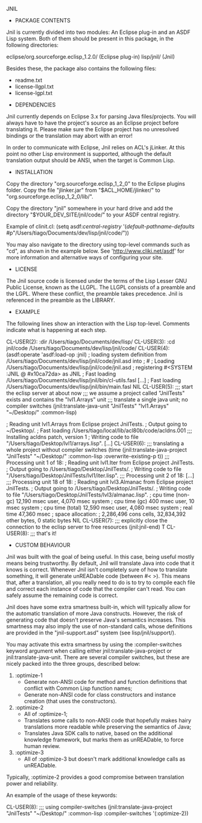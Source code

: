 JNIL

* PACKAGE CONTENTS

Jnil is currently divided into two modules: An Eclipse plug-in and an ASDF Lisp
system. Both of them should be present in this package, in the following directories:

eclipse/org.sourceforge.eclisp_1.2.0/ (Eclipse plug-in)
lisp/jnil/ (Jnil)

Besides these, the package also contains the following files:
- readme.txt
- license-llgpl.txt
- license-lgpl.txt

* DEPENDENCIES

Jnil currently depends on Eclipse 3.x for parsing Java files/projects. You will always have to have
the project's source as an Eclipse project before translating it. Please make sure the
Eclipse project has no unresolved bindings or the translation may abort with an error!

In order to communicate with Eclipse, Jnil relies on ACL's jLinker. At this point no other Lisp
environment is supported, although the default translation output should be ANSI, when the
target is Common Lisp.

* INSTALLATION

Copy the directory "org.sourceforge.eclisp_1_2_0" to the Eclipse plugins folder. Copy the file
"jlinker.jar" from "$ACL_HOME/jlinker/" to "org.sourceforge.eclisp_1_2_0/lib/".

Copy the directory "jnil" somewhere in your hard drive and add the directory
"$YOUR_DEV_SITE/jnil/code/" to your ASDF central registry.

Example of clinit.cl:
(setq asdf:*central-registry*
  '(*default-pathname-defaults*
    #p"/Users/tiago/Documents/dev/lisp/jnil/code/"))

You may also navigate to the directory using top-level commands such as "cd", as shown in the
example below. See 'http://www.cliki.net/asdf' for more information and alternative ways of
configuring your site.

* LICENSE

The Jnil source code is licensed under the terms of the Lisp Lesser GNU Public License, known
as the LLGPL. The LLGPL consists of a preamble and the LGPL. Where these conflict, the preamble
takes precedence. Jnil is referenced in the preamble as the LIBRARY.

* EXAMPLE

The following lines show an interaction with the Lisp top-level. Comments indicate what is
happening at each step.

CL-USER(2): :dir
/Users/tiago/Documents/dev/lisp/
CL-USER(3): :cd jnil/code
/Users/tiago/Documents/dev/lisp/jnil/code/
CL-USER(4): (asdf:operate 'asdf:load-op :jnil)
; loading system definition from /Users/tiago/Documents/dev/lisp/jnil/code/jnil.asd into
; #<The ASDF50 package>
; Loading /Users/tiago/Documents/dev/lisp/jnil/code/jnil.asd
; registering #<SYSTEM :JNIL @ #x10ca72da> as JNIL
; Fast loading /Users/tiago/Documents/dev/lisp/jnil/bin/cl-utils.fasl
[...]
; Fast loading /Users/tiago/Documents/dev/lisp/jnil/bin/main.fasl
NIL
CL-USER(5): ;;; start the eclisp server at about now
;;; we assume a project called "JnilTests" exists and contains the "lvl1.Arrays" unit
;;; translate a single java unit; no compiler switches
(jnil:translate-java-unit "JnilTests" "lvl1.Arrays" "~/Desktop/" :common-lisp) 

; Reading unit lvl1.Arrays from Eclipse project JnilTests.
; Output going to ~/Desktop/.
; Fast loading /Users/tiago/local/lib/acl80b/code/acldns.001
;;; Installing acldns patch, version 1
; Writing code to file "/Users/tiago/Desktop/lvl1/arrays.lisp".
[...]
CL-USER(6): ;;; translating a whole project without compiler switches
(time (jnil:translate-java-project "JnilTests" "~/Desktop/" :common-lisp :overwrite-existing-p t))
;;; Processing unit 1 of 18:
; Reading unit lvl1.Iter from Eclipse project JnilTests.
; Output going to /Users/tiago/Desktop/JnilTests/.
; Writing code to file "/Users/tiago/Desktop/JnilTests/lvl1/iter.lisp".
;;; Processing unit 2 of 18:
[...]
;;; Processing unit 18 of 18:
; Reading unit lvl3.Almanac from Eclipse project JnilTests.
; Output going to /Users/tiago/Desktop/JnilTests/.
; Writing code to file "/Users/tiago/Desktop/JnilTests/lvl3/almanac.lisp".
; cpu time (non-gc) 12,190 msec user, 4,070 msec system
; cpu time (gc)     400 msec user, 10 msec system
; cpu time (total)  12,590 msec user, 4,080 msec system
; real time  47,360 msec
; space allocation:
;  2,286,496 cons cells, 32,834,392 other bytes, 0 static bytes
NIL
CL-USER(7): ;;; explicitly close the connection to the eclisp server to free resources
(jnil:jnil-end)
T
CL-USER(8): ;;; that's it!

* CUSTOM BEHAVIOUR

Jnil was built with the goal of being useful. In this case, being useful mostly means being
trustworthy. By default, Jnil will translate Java into code that it knows is correct. Whenever
Jnil isn't completely sure of how to translate something, it will generate unREADable code
(between #< >). This means that, after a translation, all you really need to do is to try to
compile each file and correct each instance of code that the compiler can't read. You can
safely assume the remaining code is correct.

Jnil does have some extra smartness built-in, which will typically allow for the automatic
translation of more Java constructs. However, the risk of generating code that doesn't preserve
Java's semantics increases. This smartness may also imply the use of non-standard calls, whose
definitions are provided in the "jnil-support.asd" system (see lisp/jnil/support/).

You may activate this extra smartness by using the :compiler-switches keyword argument when
calling either jnil:translate-java-project or jnil:translate-java-unit. There are several
compiler switches, but these are nicely packed into the three groups, described below:
1. :optimize-1
   - Generate non-ANSI code for method and function definitions that conflict with Common Lisp
   function names;
   - Generate non-ANSI code for class constructors and instance creation (that uses the
   constructors).
2. :optimize-2
   - All of :optimize-1;
   - Translates some calls to non-ANSI code that hopefully makes hairy translations more
   readable while preserving the semantics of Java;
   - Translates Java SDK calls to native, based on the additional knowledge framework, but
   marks them as unREADable, to force human review.
3. :optimize-3
   - All of :optimize-3 but doesn't mark additional knowledge calls as unREADable.

Typically, :optimize-2 provides a good compromise between translation power and reliability.

An example of the usage of these keywords:

CL-USER(8): ;;; using compiler-switches
(jnil:translate-java-project "JnilTests" "~/Desktop/" :common-lisp :compiler-switches '(:optimize-2))

